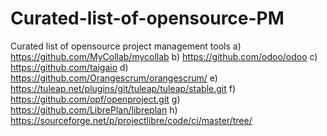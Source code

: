 # Curated-list-of-opensource-PM
Curated list of opensource project management tools
a) https://github.com/MyCollab/mycollab
b) https://github.com/odoo/odoo
c) https://github.com/taigaio
d) https://github.com/Orangescrum/orangescrum/
e) https://tuleap.net/plugins/git/tuleap/tuleap/stable.git
f) https://github.com/opf/openproject.git
g) https://github.com/LibrePlan/libreplan
h) https://sourceforge.net/p/projectlibre/code/ci/master/tree/
